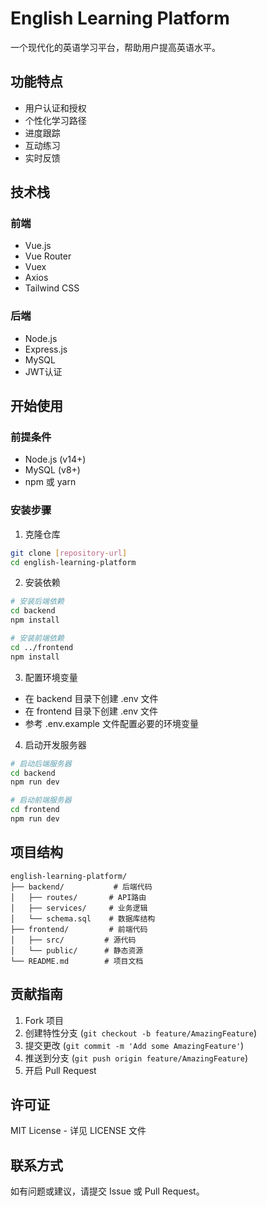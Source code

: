# English Learning Platform

一个现代化的英语学习平台，帮助用户提高英语水平。

## 功能特点

- 用户认证和授权
- 个性化学习路径
- 进度跟踪
- 互动练习
- 实时反馈

## 技术栈

### 前端
- Vue.js
- Vue Router
- Vuex
- Axios
- Tailwind CSS

### 后端
- Node.js
- Express.js
- MySQL
- JWT认证

## 开始使用

### 前提条件
- Node.js (v14+)
- MySQL (v8+)
- npm 或 yarn

### 安装步骤

1. 克隆仓库
```bash
git clone [repository-url]
cd english-learning-platform
```

2. 安装依赖
```bash
# 安装后端依赖
cd backend
npm install

# 安装前端依赖
cd ../frontend
npm install
```

3. 配置环境变量
- 在 backend 目录下创建 .env 文件
- 在 frontend 目录下创建 .env 文件
- 参考 .env.example 文件配置必要的环境变量

4. 启动开发服务器
```bash
# 启动后端服务器
cd backend
npm run dev

# 启动前端服务器
cd frontend
npm run dev
```

## 项目结构
```
english-learning-platform/
├── backend/           # 后端代码
│   ├── routes/       # API路由
│   ├── services/     # 业务逻辑
│   └── schema.sql    # 数据库结构
├── frontend/         # 前端代码
│   ├── src/         # 源代码
│   └── public/      # 静态资源
└── README.md        # 项目文档
```

## 贡献指南

1. Fork 项目
2. 创建特性分支 (`git checkout -b feature/AmazingFeature`)
3. 提交更改 (`git commit -m 'Add some AmazingFeature'`)
4. 推送到分支 (`git push origin feature/AmazingFeature`)
5. 开启 Pull Request

## 许可证

MIT License - 详见 LICENSE 文件

## 联系方式

如有问题或建议，请提交 Issue 或 Pull Request。 